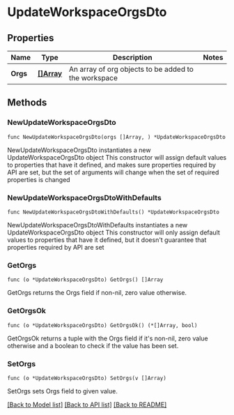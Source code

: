# UpdateWorkspaceOrgsDto

## Properties

Name | Type | Description | Notes
------------ | ------------- | ------------- | -------------
**Orgs** | [**[]Array**](Array.md) | An array of org objects to be added to the workspace | 

## Methods

### NewUpdateWorkspaceOrgsDto

`func NewUpdateWorkspaceOrgsDto(orgs []Array, ) *UpdateWorkspaceOrgsDto`

NewUpdateWorkspaceOrgsDto instantiates a new UpdateWorkspaceOrgsDto object
This constructor will assign default values to properties that have it defined,
and makes sure properties required by API are set, but the set of arguments
will change when the set of required properties is changed

### NewUpdateWorkspaceOrgsDtoWithDefaults

`func NewUpdateWorkspaceOrgsDtoWithDefaults() *UpdateWorkspaceOrgsDto`

NewUpdateWorkspaceOrgsDtoWithDefaults instantiates a new UpdateWorkspaceOrgsDto object
This constructor will only assign default values to properties that have it defined,
but it doesn't guarantee that properties required by API are set

### GetOrgs

`func (o *UpdateWorkspaceOrgsDto) GetOrgs() []Array`

GetOrgs returns the Orgs field if non-nil, zero value otherwise.

### GetOrgsOk

`func (o *UpdateWorkspaceOrgsDto) GetOrgsOk() (*[]Array, bool)`

GetOrgsOk returns a tuple with the Orgs field if it's non-nil, zero value otherwise
and a boolean to check if the value has been set.

### SetOrgs

`func (o *UpdateWorkspaceOrgsDto) SetOrgs(v []Array)`

SetOrgs sets Orgs field to given value.



[[Back to Model list]](../README.md#documentation-for-models) [[Back to API list]](../README.md#documentation-for-api-endpoints) [[Back to README]](../README.md)


